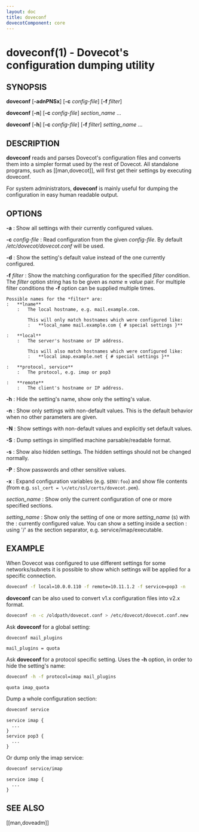 ```yaml
---
layout: doc
title: doveconf
dovecotComponent: core
---
```


# doveconf(1) - Dovecot's configuration dumping utility

## SYNOPSIS

**doveconf**
  [**-adnPNSx**]
  [**-c** *config-file*]
  [**-f** *filter*]

**doveconf**
  [**-n**]
  [**-c** *config-file*]
  *section_name* ...

**doveconf**
  [**-h**]
  [**-c** *config-file*]
  [**-f** *filter*]
  *setting_name* ...

## DESCRIPTION

**doveconf** reads and parses Dovecot's configuration files and converts
them into a simpler format used by the rest of Dovecot. All standalone
programs, such as [[man,dovecot]], will first get their settings by executing
doveconf.

For system administrators, **doveconf** is mainly useful for dumping the
configuration in easy human readable output.

## OPTIONS

**-a**
:   Show all settings with their currently configured values.

**-c** *config-file*
:   Read configuration from the given *config-file*. By default
    */etc/dovecot/dovecot.conf* will be used.

**-d**
:   Show the setting's default value instead of the one currently
    configured.

**-f** *filter*
:   Show the matching configuration for the specified *filter*
    condition. The *filter* option string has to be given as
    *name* **=** *value* pair. For multiple filter conditions the
    **-f** option can be supplied multiple times.

    Possible names for the *filter* are:
    :   **lname**
        :   The local hostname, e.g. mail.example.com.

            This will only match hostnames which were configured like:
            :   **local_name mail.example.com { # special settings }**

    :   **local**
        :   The server's hostname or IP address.

            This will also match hostnames which were configured like:
            :   **local imap.example.net { # special settings }**

    :   **protocol, service**
        :   The protocol, e.g. imap or pop3

    :   **remote**
        :   The client's hostname or IP address.

**-h**
:   Hide the setting's name, show only the setting's value.

**-n**
:   Show only settings with non-default values. This is the default behavior
    when no other parameters are given.

**-N**
:   Show settings with non-default values and explicitly set default values.

**-S**
:   Dump settings in simplified machine parsable/readable format.

**-s**
:   Show also hidden settings. The hidden settings should not be changed
    normally.

**-P**
:   Show passwords and other sensitive values.

**-x**
:   Expand configuration variables (e.g. `$ENV:foo`) and show file contents
    (from e.g. `ssl_cert = \</etc/ssl/certs/dovecot.pem`).

*section_name*
:   Show only the current configuration of one or more specified sections.

*setting_name*
:   Show only the setting of one or more *setting_name* (s) with the
:   currently configured value. You can show a setting inside a section
:   using '/' as the section separator, e.g. service/imap/executable.

## EXAMPLE

When Dovecot was configured to use different settings for some
networks/subnets it is possible to show which settings will be applied
for a specific connection.

```sh
doveconf -f local=10.0.0.110 -f remote=10.11.1.2 -f service=pop3 -n
```

**doveconf** can be also used to convert v1.x configuration files into
v2.x format.

```sh
doveconf -n -c /oldpath/dovecot.conf > /etc/dovecot/dovecot.conf.new
```

Ask **doveconf** for a global setting:

```sh
doveconf mail_plugins
```
```
mail_plugins = quota
```

Ask **doveconf** for a protocol specific setting. Uses the **-h**
option, in order to hide the setting's name:

```sh
doveconf -h -f protocol=imap mail_plugins
```
```
quota imap_quota
```

Dump a whole configuration section:

```sh
doveconf service
```
```
service imap {
  ...
}
service pop3 {
  ...
}
```

Or dump only the imap service:

```sh
doveconf service/imap
```
```
service imap {
  ...
}
```

<!-- @include: include/reporting-bugs.inc -->

## SEE ALSO

[[man,doveadm]]
